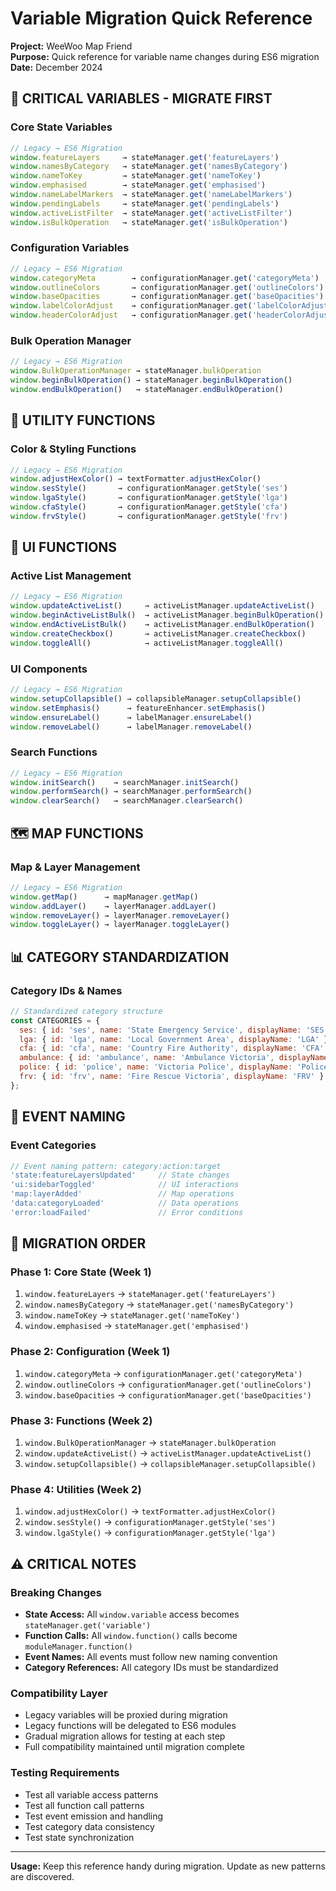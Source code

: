 # Variable Migration Quick Reference

**Project:** WeeWoo Map Friend  
**Purpose:** Quick reference for variable name changes during ES6 migration  
**Date:** December 2024

## 🚨 CRITICAL VARIABLES - MIGRATE FIRST

### **Core State Variables**
```javascript
// Legacy → ES6 Migration
window.featureLayers     → stateManager.get('featureLayers')
window.namesByCategory   → stateManager.get('namesByCategory')
window.nameToKey         → stateManager.get('nameToKey')
window.emphasised        → stateManager.get('emphasised')
window.nameLabelMarkers  → stateManager.get('nameLabelMarkers')
window.pendingLabels     → stateManager.get('pendingLabels')
window.activeListFilter  → stateManager.get('activeListFilter')
window.isBulkOperation   → stateManager.get('isBulkOperation')
```

### **Configuration Variables**
```javascript
// Legacy → ES6 Migration
window.categoryMeta        → configurationManager.get('categoryMeta')
window.outlineColors       → configurationManager.get('outlineColors')
window.baseOpacities       → configurationManager.get('baseOpacities')
window.labelColorAdjust    → configurationManager.get('labelColorAdjust')
window.headerColorAdjust   → configurationManager.get('headerColorAdjust')
```

### **Bulk Operation Manager**
```javascript
// Legacy → ES6 Migration
window.BulkOperationManager → stateManager.bulkOperation
window.beginBulkOperation() → stateManager.beginBulkOperation()
window.endBulkOperation()   → stateManager.endBulkOperation()
```

## 🔧 UTILITY FUNCTIONS

### **Color & Styling Functions**
```javascript
// Legacy → ES6 Migration
window.adjustHexColor() → textFormatter.adjustHexColor()
window.sesStyle()       → configurationManager.getStyle('ses')
window.lgaStyle()       → configurationManager.getStyle('lga')
window.cfaStyle()       → configurationManager.getStyle('cfa')
window.frvStyle()       → configurationManager.getStyle('frv')
```

## 🎯 UI FUNCTIONS

### **Active List Management**
```javascript
// Legacy → ES6 Migration
window.updateActiveList()     → activeListManager.updateActiveList()
window.beginActiveListBulk()  → activeListManager.beginBulkOperation()
window.endActiveListBulk()    → activeListManager.endBulkOperation()
window.createCheckbox()       → activeListManager.createCheckbox()
window.toggleAll()            → activeListManager.toggleAll()
```

### **UI Components**
```javascript
// Legacy → ES6 Migration
window.setupCollapsible() → collapsibleManager.setupCollapsible()
window.setEmphasis()      → featureEnhancer.setEmphasis()
window.ensureLabel()      → labelManager.ensureLabel()
window.removeLabel()      → labelManager.removeLabel()
```

### **Search Functions**
```javascript
// Legacy → ES6 Migration
window.initSearch()    → searchManager.initSearch()
window.performSearch() → searchManager.performSearch()
window.clearSearch()   → searchManager.clearSearch()
```

## 🗺️ MAP FUNCTIONS

### **Map & Layer Management**
```javascript
// Legacy → ES6 Migration
window.getMap()      → mapManager.getMap()
window.addLayer()    → layerManager.addLayer()
window.removeLayer() → layerManager.removeLayer()
window.toggleLayer() → layerManager.toggleLayer()
```

## 📊 CATEGORY STANDARDIZATION

### **Category IDs & Names**
```javascript
// Standardized category structure
const CATEGORIES = {
  ses: { id: 'ses', name: 'State Emergency Service', displayName: 'SES' },
  lga: { id: 'lga', name: 'Local Government Area', displayName: 'LGA' },
  cfa: { id: 'cfa', name: 'Country Fire Authority', displayName: 'CFA' },
  ambulance: { id: 'ambulance', name: 'Ambulance Victoria', displayName: 'Ambulance' },
  police: { id: 'police', name: 'Victoria Police', displayName: 'Police' },
  frv: { id: 'frv', name: 'Fire Rescue Victoria', displayName: 'FRV' }
};
```

## 🎪 EVENT NAMING

### **Event Categories**
```javascript
// Event naming pattern: category:action:target
'state:featureLayersUpdated'     // State changes
'ui:sidebarToggled'              // UI interactions
'map:layerAdded'                 // Map operations
'data:categoryLoaded'            // Data operations
'error:loadFailed'               // Error conditions
```

## 🔄 MIGRATION ORDER

### **Phase 1: Core State (Week 1)**
1. `window.featureLayers` → `stateManager.get('featureLayers')`
2. `window.namesByCategory` → `stateManager.get('namesByCategory')`
3. `window.nameToKey` → `stateManager.get('nameToKey')`
4. `window.emphasised` → `stateManager.get('emphasised')`

### **Phase 2: Configuration (Week 1)**
1. `window.categoryMeta` → `configurationManager.get('categoryMeta')`
2. `window.outlineColors` → `configurationManager.get('outlineColors')`
3. `window.baseOpacities` → `configurationManager.get('baseOpacities')`

### **Phase 3: Functions (Week 2)**
1. `window.BulkOperationManager` → `stateManager.bulkOperation`
2. `window.updateActiveList()` → `activeListManager.updateActiveList()`
3. `window.setupCollapsible()` → `collapsibleManager.setupCollapsible()`

### **Phase 4: Utilities (Week 2)**
1. `window.adjustHexColor()` → `textFormatter.adjustHexColor()`
2. `window.sesStyle()` → `configurationManager.getStyle('ses')`
3. `window.lgaStyle()` → `configurationManager.getStyle('lga')`

## ⚠️ CRITICAL NOTES

### **Breaking Changes**
- **State Access:** All `window.variable` access becomes `stateManager.get('variable')`
- **Function Calls:** All `window.function()` calls become `moduleManager.function()`
- **Event Names:** All events must follow new naming convention
- **Category References:** All category IDs must be standardized

### **Compatibility Layer**
- Legacy variables will be proxied during migration
- Legacy functions will be delegated to ES6 modules
- Gradual migration allows for testing at each step
- Full compatibility maintained until migration complete

### **Testing Requirements**
- Test all variable access patterns
- Test all function call patterns
- Test event emission and handling
- Test category data consistency
- Test state synchronization

---

**Usage:** Keep this reference handy during migration. Update as new patterns are discovered.
